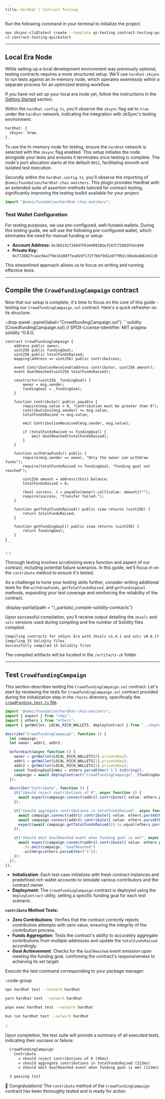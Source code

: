 ```yaml
---
title: Hardhat | Contract Testing
---
```


Run the following command in your terminal to initialize the project.

```sh
npx zksync-cli@latest create --template qs-testing contract-testing-quickstart
cd contract-testing-quickstart
```

---

## Local Era Node

While setting up a local development environment was previously optional, testing contracts requires
a more structured setup. We'll use `hardhat-zksync` to run tests against an In-memory node,
which operates seamlessly within a separate process for an optimized testing workflow.

If you have not set up your local era node yet, follow the instructions in the [Getting Started](/build/zksync-101#setup-era-local-node-optional) section.

Within the `hardhat.config.ts`, you'll observe the `zksync` flag set to `true` under the
`hardhat` network, indicating the integration with zkSync's testing environment.

```typescript [hardhat.config.ts]
hardhat: {
  zksync: true,
},
```

To use the In-memory node for testing, ensure the `hardhat` network is selected with
the `zksync` flag enabled. This setup initiates the node alongside your tests and ensures
it terminates once testing is complete. The node's port allocation starts at the default
`8011`, facilitating smooth and isolated test execution.

Secondly within the `hardhat.config.ts`, you'll observe the importing of
`@nomicfoundation/hardhat-chai-matchers`. This plugin provides Hardhat with an extended
suite of assertion methods tailored for contract testing, significantly improving the testing
toolkit available for your project.

```typescript
import "@nomicfoundation/hardhat-chai-matchers";
```

### Test Wallet Configuration

For testing purposes, we use pre-configured, well-funded wallets. During this testing guide, we will use the following pre-configured wallet,
which eliminates the need for manual funding or setup:

- **Account Address:** `0x36615Cf349d7F6344891B1e7CA7C72883F5dc049`
- **Private Key:** `0x7726827caac94a7f9e1b160f7ea819f172f7b6f9d2a97f992c38edeab82d4110`

This streamlined approach allows us to focus on writing and running effective tests.

---

## Compile the `CrowdfundingCampaign` contract

Now that our setup is complete, it's time to focus on the core of this
guide - testing our `CrowdfundingCampaign.sol` contract. Here's a quick
refresher on its structure:

::drop-panel
  ::panel{label="CrowdfundingCampaign.sol"}
    ```solidity [CrowdfundingCampaign.sol]
    // SPDX-License-Identifier: MIT
    pragma solidity ^0.8.0;

    contract CrowdfundingCampaign {
        address public owner;
        uint256 public fundingGoal;
        uint256 public totalFundsRaised;
        mapping(address => uint256) public contributions;

        event ContributionReceived(address contributor, uint256 amount);
        event GoalReached(uint256 totalFundsRaised);

        constructor(uint256 _fundingGoal) {
            owner = msg.sender;
            fundingGoal = _fundingGoal;
        }

        function contribute() public payable {
            require(msg.value > 0, "Contribution must be greater than 0");
            contributions[msg.sender] += msg.value;
            totalFundsRaised += msg.value;

            emit ContributionReceived(msg.sender, msg.value);

            if (totalFundsRaised >= fundingGoal) {
                emit GoalReached(totalFundsRaised);
            }
        }

        function withdrawFunds() public {
            require(msg.sender == owner, "Only the owner can withdraw funds");
            require(totalFundsRaised >= fundingGoal, "Funding goal not reached");

            uint256 amount = address(this).balance;
            totalFundsRaised = 0;

            (bool success, ) = payable(owner).call{value: amount}("");
            require(success, "Transfer failed.");
        }

        function getTotalFundsRaised() public view returns (uint256) {
            return totalFundsRaised;
        }

        function getFundingGoal() public view returns (uint256) {
            return fundingGoal;
        }
    }
    ```
  ::
::

Thorough testing involves scrutinizing every function and aspect of our contract,
including potential failure scenarios. In this guide, we'll focus in on the `contribute`
method to ensure it's tested.

As a challenge to hone your testing skills further,
consider writing additional tests for the `withdrawFunds`, `getTotalFundsRaised`,
and `getFundingGoal` methods, expanding your test coverage and reinforcing the
reliability of the contract.

:display-partial{path = "/_partials/_compile-solidity-contracts"}

Upon successful compilation, you'll receive output detailing the
`zksolc` and `solc` versions used during compiling and the number
of Solidity files compiled.

```bash
Compiling contracts for zkSync Era with zksolc v1.4.1 and solc v0.8.17
Compiling 15 Solidity files
Successfully compiled 15 Solidity files
```

The compiled artifacts will be located in the `/artifacts-zk` folder.

---

## Test `CrowdfundingCampaign`

This section describes testing the `CrowdfundingCampaign.sol` contract. Let's
start by reviewing the tests for `CrowdfundingCampaign.sol` contract provided
during the initialization step in the `/tests` directory, specifically the
[`crowdFunding.test.ts` file](https://github.com/matter-labs/zksync-contract-templates/blob/main/templates/quickstart/hardhat/testing/test/crowdFunding.test.ts).

```typescript [crowdFunding.test.ts]
import "@nomicfoundation/hardhat-chai-matchers";
import { expect } from "chai";
import { ethers } from "ethers";
import { getWallet, LOCAL_RICH_WALLETS, deployContract } from "../deploy/utils";

describe("CrowdfundingCampaign", function () {
  let campaign;
  let owner, addr1, addr2;

  beforeEach(async function () {
    owner = getWallet(LOCAL_RICH_WALLETS[0].privateKey);
    addr1 = getWallet(LOCAL_RICH_WALLETS[1].privateKey);
    addr2 = getWallet(LOCAL_RICH_WALLETS[2].privateKey);
    const fundingGoalInWei = ethers.parseEther('1').toString();
    campaign = await deployContract("CrowdfundingCampaign", [fundingGoalInWei], { wallet: owner, silent: true });
  });

  describe("Contribute", function () {
    it("should reject contributions of 0", async function () {
      await expect(campaign.connect(addr1).contribute({ value: ethers.parseEther("0") })).to.be.revertedWith("Contribution must be greater than 0");
    });

    it("should aggregate contributions in totalFundsRaised", async function () {
      await campaign.connect(addr1).contribute({ value: ethers.parseEther("0.5") });
      await campaign.connect(addr2).contribute({ value: ethers.parseEther("0.3") });
      expect(await campaign.getTotalFundsRaised()).to.equal(ethers.parseEther("0.8"));
    });

    it("should emit GoalReached event when funding goal is met", async function () {
      await expect(campaign.connect(addr1).contribute({ value: ethers.parseEther("1") }))
        .to.emit(campaign, "GoalReached")
        .withArgs(ethers.parseEther("1"));
    });
  });
});
```

- **Initialization**: Each test case initializes with fresh contract instances and predefined
rich wallet accounts to simulate various contributors and the contract owner.
- **Deployment**: The `CrowdfundingCampaign` contract is deployed using the `deployContract`
utility, setting a specific funding goal for each test scenario.

**`contribute` Method Tests:**

- **Zero Contributions**: Verifies that the contract correctly rejects contribution attempts with
zero value, ensuring the integrity of the contribution process.
- **Funds Aggregation**: Tests the contract's ability to accurately aggregate contributions from
multiple addresses and update the `totalFundsRaised` accordingly.
- **Goal Achievement**: Checks for the `GoalReached` event emission upon meeting the funding goal,
confirming the contract's responsiveness to achieving its set target.

Execute the test command corresponding to your package manager:

::code-group

```bash [npm]
npx hardhat test --network hardhat
```

```bash [yarn]
yarn hardhat test --network hardhat
```

```bash [pnpm]
pnpx exec hardhat test --network hardhat
```

```bash [bun]
bun run hardhat test --network hardhat
```

::

Upon completion, the test suite will provide a summary of all executed tests,
indicating their success or failure:

```bash
  CrowdfundingCampaign
    Contribute
      ✔ should reject contributions of 0 (45ms)
      ✔ should aggregate contributions in totalFundsRaised (213ms)
      ✔ should emit GoalReached event when funding goal is met (113ms)

  3 passing (1s)
```

🎉 Congratulations! The `contribute` method of the `CrowdfundingCampaign` contract
has been thoroughly tested and is ready for action.
